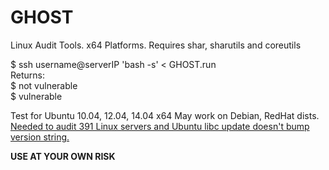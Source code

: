 # GHOST
Linux Audit Tools. x64 Platforms.
Requires shar, sharutils and coreutils <br>

$ ssh username@serverIP 'bash -s' < GHOST.run <br>
Returns: <br>
$ not vulnerable <br>
$ vulnerable <br>

Test for Ubuntu 10.04, 12.04, 14.04 x64 May work on Debian, RedHat dists.<br>
<u>Needed to audit 391 Linux servers and Ubuntu libc update doesn't bump version string.</u>

<b>USE AT YOUR OWN RISK</b>
